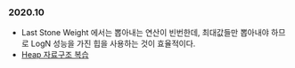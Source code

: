 ### 2020.10 
* Last Stone Weight 에서는 뽑아내는 연산이 빈번한데, 최대값들만 뽑아내야 하므로 LogN 성능을 가진 힙을 사용하는 것이 효율적이다. 
* [Heap 자료구조 복습](https://www.evernote.com/l/AXpfk2R77YdJ96d48DJEVzRgCppZZBk8Ieo/)